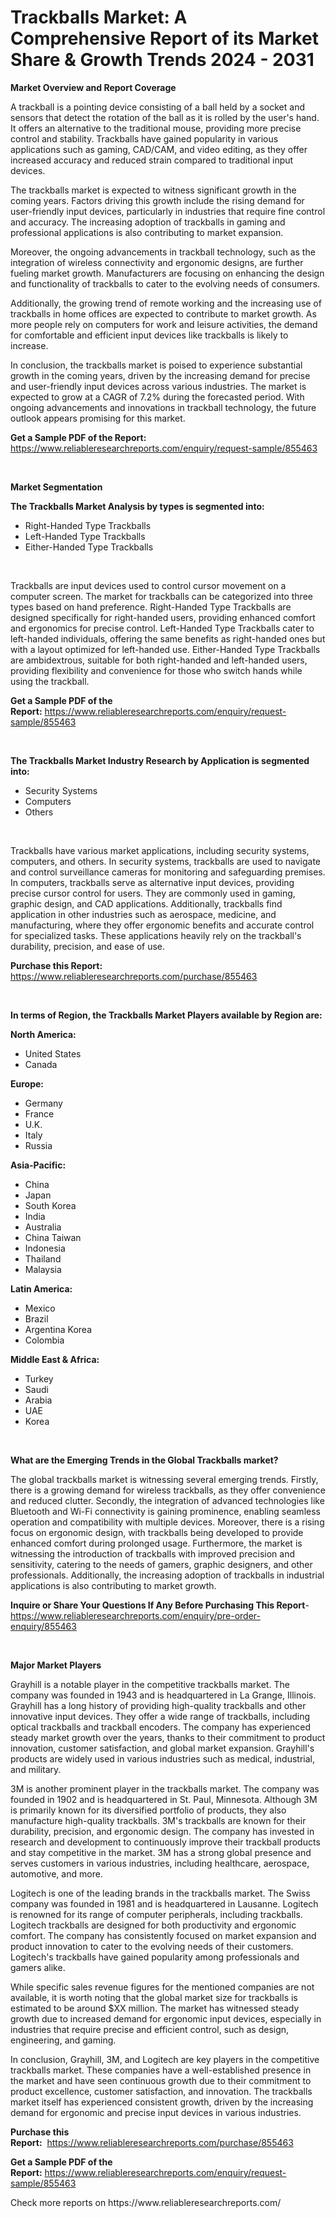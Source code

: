 <p><h1>Trackballs Market: A Comprehensive Report of its Market Share & Growth Trends 2024 - 2031</h1></p><p><strong>Market Overview and Report Coverage</strong></p>
<p><p>A trackball is a pointing device consisting of a ball held by a socket and sensors that detect the rotation of the ball as it is rolled by the user's hand. It offers an alternative to the traditional mouse, providing more precise control and stability. Trackballs have gained popularity in various applications such as gaming, CAD/CAM, and video editing, as they offer increased accuracy and reduced strain compared to traditional input devices.</p><p>The trackballs market is expected to witness significant growth in the coming years. Factors driving this growth include the rising demand for user-friendly input devices, particularly in industries that require fine control and accuracy. The increasing adoption of trackballs in gaming and professional applications is also contributing to market expansion.</p><p>Moreover, the ongoing advancements in trackball technology, such as the integration of wireless connectivity and ergonomic designs, are further fueling market growth. Manufacturers are focusing on enhancing the design and functionality of trackballs to cater to the evolving needs of consumers.</p><p>Additionally, the growing trend of remote working and the increasing use of trackballs in home offices are expected to contribute to market growth. As more people rely on computers for work and leisure activities, the demand for comfortable and efficient input devices like trackballs is likely to increase.</p><p>In conclusion, the trackballs market is poised to experience substantial growth in the coming years, driven by the increasing demand for precise and user-friendly input devices across various industries. The market is expected to grow at a CAGR of 7.2% during the forecasted period. With ongoing advancements and innovations in trackball technology, the future outlook appears promising for this market.</p></p>
<p><strong>Get a Sample PDF of the Report:</strong> <a href="https://www.reliableresearchreports.com/enquiry/request-sample/855463">https://www.reliableresearchreports.com/enquiry/request-sample/855463</a></p>
<p>&nbsp;</p>
<p><strong>Market Segmentation</strong></p>
<p><strong>The Trackballs Market Analysis by types is segmented into:</strong></p>
<p><ul><li>Right-Handed Type Trackballs</li><li>Left-Handed Type Trackballs</li><li>Either-Handed Type Trackballs</li></ul></p>
<p>&nbsp;</p>
<p><p>Trackballs are input devices used to control cursor movement on a computer screen. The market for trackballs can be categorized into three types based on hand preference. Right-Handed Type Trackballs are designed specifically for right-handed users, providing enhanced comfort and ergonomics for precise control. Left-Handed Type Trackballs cater to left-handed individuals, offering the same benefits as right-handed ones but with a layout optimized for left-handed use. Either-Handed Type Trackballs are ambidextrous, suitable for both right-handed and left-handed users, providing flexibility and convenience for those who switch hands while using the trackball.</p></p>
<p><strong>Get a Sample PDF of the Report:</strong>&nbsp;<a href="https://www.reliableresearchreports.com/enquiry/request-sample/855463">https://www.reliableresearchreports.com/enquiry/request-sample/855463</a></p>
<p>&nbsp;</p>
<p><strong>The Trackballs Market Industry Research by Application is segmented into:</strong></p>
<p><ul><li>Security Systems</li><li>Computers</li><li>Others</li></ul></p>
<p>&nbsp;</p>
<p><p>Trackballs have various market applications, including security systems, computers, and others. In security systems, trackballs are used to navigate and control surveillance cameras for monitoring and safeguarding premises. In computers, trackballs serve as alternative input devices, providing precise cursor control for users. They are commonly used in gaming, graphic design, and CAD applications. Additionally, trackballs find application in other industries such as aerospace, medicine, and manufacturing, where they offer ergonomic benefits and accurate control for specialized tasks. These applications heavily rely on the trackball's durability, precision, and ease of use.</p></p>
<p><strong>Purchase this Report:</strong>&nbsp; <a href="https://www.reliableresearchreports.com/purchase/855463">https://www.reliableresearchreports.com/purchase/855463</a></p>
<p>&nbsp;</p>
<p><strong>In terms of Region, the Trackballs Market Players available by Region are:</strong></p>
<p>
    <p> <strong> North America: </strong>
        <ul>
            <li>United States</li>
            <li>Canada</li>
        </ul>
        </p> 
    <p> <strong> Europe: </strong>
        <ul>
            <li>Germany</li>
            <li>France</li>
            <li>U.K.</li>
            <li>Italy</li>
            <li>Russia</li>
        </ul>
        </p> 
    <p> <strong> Asia-Pacific: </strong>
        <ul>
            <li>China</li>
            <li>Japan</li>
            <li>South Korea</li>
            <li>India</li>
            <li>Australia</li>
            <li>China Taiwan</li>
            <li>Indonesia</li>
            <li>Thailand</li>
            <li>Malaysia</li>
        </ul>
        </p> 
    <p> <strong> Latin America: </strong>
        <ul>
            <li>Mexico</li>
            <li>Brazil</li>
            <li>Argentina Korea</li>
            <li>Colombia</li>
        </ul>
        </p> 
    <p> <strong> Middle East & Africa: </strong>
        <ul>
            <li>Turkey</li>
            <li>Saudi</li>
            <li>Arabia</li>
            <li>UAE</li>
            <li>Korea</li>
        </ul>
    </p>
    </p>
<p>&nbsp;</p>
<p><strong>What are the Emerging Trends in the Global Trackballs market?</strong></p>
<p><p>The global trackballs market is witnessing several emerging trends. Firstly, there is a growing demand for wireless trackballs, as they offer convenience and reduced clutter. Secondly, the integration of advanced technologies like Bluetooth and Wi-Fi connectivity is gaining prominence, enabling seamless operation and compatibility with multiple devices. Moreover, there is a rising focus on ergonomic design, with trackballs being developed to provide enhanced comfort during prolonged usage. Furthermore, the market is witnessing the introduction of trackballs with improved precision and sensitivity, catering to the needs of gamers, graphic designers, and other professionals. Additionally, the increasing adoption of trackballs in industrial applications is also contributing to market growth.</p></p>
<p><strong>Inquire or Share Your Questions If Any Before Purchasing This Report</strong>- <a href="https://www.reliableresearchreports.com/enquiry/pre-order-enquiry/855463">https://www.reliableresearchreports.com/enquiry/pre-order-enquiry/855463</a></p>
<p>&nbsp;</p>
<p><strong>Major Market Players</strong></p>
<p><p>Grayhill is a notable player in the competitive trackballs market. The company was founded in 1943 and is headquartered in La Grange, Illinois. Grayhill has a long history of providing high-quality trackballs and other innovative input devices. They offer a wide range of trackballs, including optical trackballs and trackball encoders. The company has experienced steady market growth over the years, thanks to their commitment to product innovation, customer satisfaction, and global market expansion. Grayhill's products are widely used in various industries such as medical, industrial, and military.</p><p>3M is another prominent player in the trackballs market. The company was founded in 1902 and is headquartered in St. Paul, Minnesota. Although 3M is primarily known for its diversified portfolio of products, they also manufacture high-quality trackballs. 3M's trackballs are known for their durability, precision, and ergonomic design. The company has invested in research and development to continuously improve their trackball products and stay competitive in the market. 3M has a strong global presence and serves customers in various industries, including healthcare, aerospace, automotive, and more.</p><p>Logitech is one of the leading brands in the trackballs market. The Swiss company was founded in 1981 and is headquartered in Lausanne. Logitech is renowned for its range of computer peripherals, including trackballs. Logitech trackballs are designed for both productivity and ergonomic comfort. The company has consistently focused on market expansion and product innovation to cater to the evolving needs of their customers. Logitech's trackballs have gained popularity among professionals and gamers alike.</p><p>While specific sales revenue figures for the mentioned companies are not available, it is worth noting that the global market size for trackballs is estimated to be around $XX million. The market has witnessed steady growth due to increased demand for ergonomic input devices, especially in industries that require precise and efficient control, such as design, engineering, and gaming.</p><p>In conclusion, Grayhill, 3M, and Logitech are key players in the competitive trackballs market. These companies have a well-established presence in the market and have seen continuous growth due to their commitment to product excellence, customer satisfaction, and innovation. The trackballs market itself has experienced consistent growth, driven by the increasing demand for ergonomic and precise input devices in various industries.</p></p>
<p><strong>Purchase this Report:</strong>&nbsp;&nbsp;<a href="https://www.reliableresearchreports.com/purchase/855463">https://www.reliableresearchreports.com/purchase/855463</a></p>
<p></p>
<p><strong>Get a Sample PDF of the Report:</strong>&nbsp;<a href="https://www.reliableresearchreports.com/enquiry/request-sample/855463">https://www.reliableresearchreports.com/enquiry/request-sample/855463</a></p>
<p>Check more reports on https://www.reliableresearchreports.com/</p>